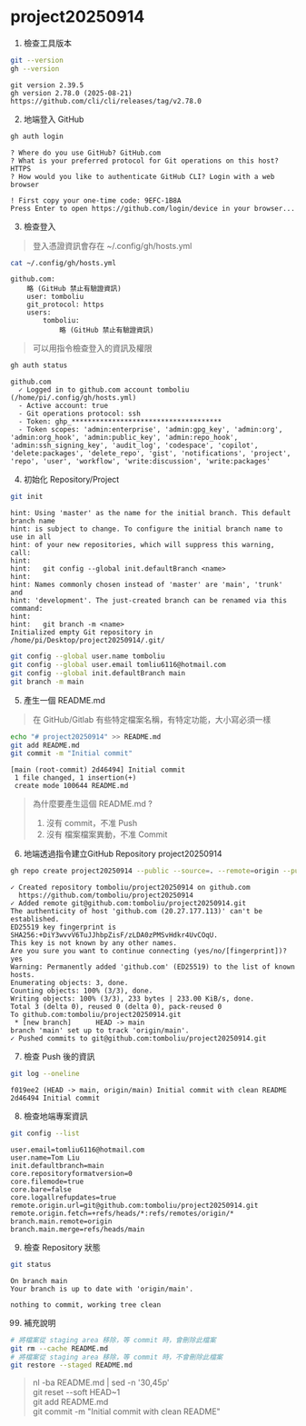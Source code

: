 project20250914
===

1. 檢查工具版本
```bash
git --version
gh --version
```
```output
git version 2.39.5
gh version 2.78.0 (2025-08-21)
https://github.com/cli/cli/releases/tag/v2.78.0
```

2. 地端登入 GitHub
```bash
gh auth login
```
```output
? Where do you use GitHub? GitHub.com
? What is your preferred protocol for Git operations on this host? HTTPS
? How would you like to authenticate GitHub CLI? Login with a web browser

! First copy your one-time code: 9EFC-1B8A
Press Enter to open https://github.com/login/device in your browser...
```

3. 檢查登入
> 登入憑證資訊會存在 ~/.config/gh/hosts.yml
```bash
cat ~/.config/gh/hosts.yml
```
```output
github.com:
    略 (GitHub 禁止有驗證資訊)
    user: tomboliu
    git_protocol: https
    users:
        tomboliu:
            略 (GitHub 禁止有驗證資訊)
```
> 可以用指令檢查登入的資訊及權限
```bash
gh auth status
```
```output
github.com
  ✓ Logged in to github.com account tomboliu (/home/pi/.config/gh/hosts.yml)
  - Active account: true
  - Git operations protocol: ssh
  - Token: ghp_*************************************
  - Token scopes: 'admin:enterprise', 'admin:gpg_key', 'admin:org', 'admin:org_hook', 'admin:public_key', 'admin:repo_hook', 'admin:ssh_signing_key', 'audit_log', 'codespace', 'copilot', 'delete:packages', 'delete_repo', 'gist', 'notifications', 'project', 'repo', 'user', 'workflow', 'write:discussion', 'write:packages'
```

4. 初始化 Repository/Project
```bash
git init
```
```output
hint: Using 'master' as the name for the initial branch. This default branch name
hint: is subject to change. To configure the initial branch name to use in all
hint: of your new repositories, which will suppress this warning, call:
hint:
hint:   git config --global init.defaultBranch <name>
hint:
hint: Names commonly chosen instead of 'master' are 'main', 'trunk' and
hint: 'development'. The just-created branch can be renamed via this command:
hint:
hint:   git branch -m <name>
Initialized empty Git repository in /home/pi/Desktop/project20250914/.git/
```
```bash
git config --global user.name tomboliu
git config --global user.email tomliu6116@hotmail.com
git config --global init.defaultBranch main
git branch -m main
```

5. 產生一個 README.md
> 在 GitHub/Gitlab 有些特定檔案名稱，有特定功能，大小寫必須一樣
```bash
echo "# project20250914" >> README.md
git add README.md
git commit -m "Initial commit"
```
```output
[main (root-commit) 2d46494] Initial commit
 1 file changed, 1 insertion(+)
 create mode 100644 README.md
```
> 為什麼要產生這個 README.md ?
> 1. 沒有 commit，不准 Push
> 2. 沒有 檔案檔案異動，不准 Commit

6. 地端透過指令建立GitHub Repository project20250914
```bash
gh repo create project20250914 --public --source=. --remote=origin --push
```
```output
✓ Created repository tomboliu/project20250914 on github.com
  https://github.com/tomboliu/project20250914
✓ Added remote git@github.com:tomboliu/project20250914.git
The authenticity of host 'github.com (20.27.177.113)' can't be established.
ED25519 key fingerprint is SHA256:+DiY3wvvV6TuJJhbpZisF/zLDA0zPMSvHdkr4UvCOqU.
This key is not known by any other names.
Are you sure you want to continue connecting (yes/no/[fingerprint])? yes
Warning: Permanently added 'github.com' (ED25519) to the list of known hosts.
Enumerating objects: 3, done.
Counting objects: 100% (3/3), done.
Writing objects: 100% (3/3), 233 bytes | 233.00 KiB/s, done.
Total 3 (delta 0), reused 0 (delta 0), pack-reused 0
To github.com:tomboliu/project20250914.git
 * [new branch]      HEAD -> main
branch 'main' set up to track 'origin/main'.
✓ Pushed commits to git@github.com:tomboliu/project20250914.git
```

7. 檢查 Push 後的資訊
```bash
git log --oneline
```
```output
f019ee2 (HEAD -> main, origin/main) Initial commit with clean README
2d46494 Initial commit
```

8. 檢查地端專案資訊
```bash
git config --list
```
```output
user.email=tomliu6116@hotmail.com
user.name=Tom Liu
init.defaultbranch=main
core.repositoryformatversion=0
core.filemode=true
core.bare=false
core.logallrefupdates=true
remote.origin.url=git@github.com:tomboliu/project20250914.git
remote.origin.fetch=+refs/heads/*:refs/remotes/origin/*
branch.main.remote=origin
branch.main.merge=refs/heads/main
```

9. 檢查 Repository 狀態
```bash
git status
```
```output
On branch main
Your branch is up to date with 'origin/main'.

nothing to commit, working tree clean
```

99. 補充說明

```bash
# 將檔案從 staging area 移除，等 commit 時，會刪除此檔案
git rm --cache README.md
# 將檔案從 staging area 移除，等 commit 時，不會刪除此檔案
git restore --staged README.md
```

> nl -ba README.md | sed -n '30,45p' <br/>
> git reset --soft HEAD~1 <br/>
> git add README.md <br/>
> git commit -m "Initial commit with clean README" <br/>


<br/>
<br/>
<br/>
<br/>
<br/>
